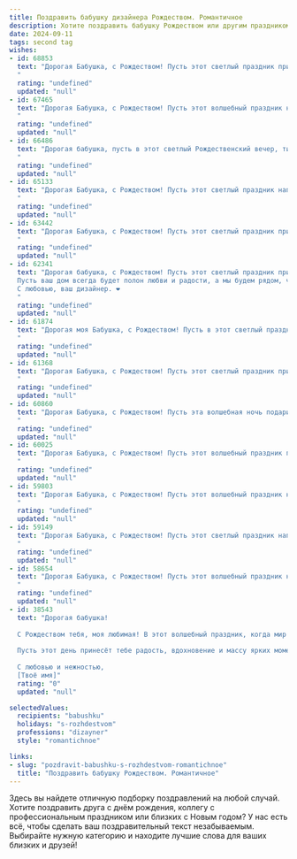 ```yaml
---
title: Поздравить бабушку дизайнера Рождеством. Романтичное
description: Хотите поздравить бабушку Рождеством или другим праздником? Наш ИИ создаст незабываемое поздравление, а вы обязательно выделитесь среди других.  
date: 2024-09-11
tags: second tag
wishes:
- id: 68853
  text: "Дорогая Бабушка, с Рождеством! Пусть этот светлый праздник принесет тебе уют, тепло и вдохновение, как прекрасные цветочные композиции, которые ты создаешь своими руками.
  "
  rating: "undefined"
  updated: "null"
- id: 67465
  text: "Дорогая Бабушка, с Рождеством! Пусть этот волшебный праздник наполнит Ваш дом теплом, любовью и сиянием праздничных огней. Пусть Ваш талант дизайнера приносит Вам радость и вдохновение, а душа остаётся молодой и прекрасной, как рождественская елка, украшенная своими руками.
  "
  rating: "undefined"
  updated: "null"
- id: 66486
  text: "Дорогая бабушка, пусть в этот светлый Рождественский вечер, тихий шепот снега на окнах и тепло очага напомнят Вам о красоте и гармонии. Пусть Ваши дизайнерские идеи, как искрящиеся звезды, озаряют мир красотой, а душа сохранит теплоту и нежность этого волшебного праздника.
  "
  rating: "undefined"
  updated: "null"
- id: 65133
  text: "Дорогая Бабушка, с Рождеством! Пусть этот светлый праздник наполнит ваш дом теплом, любовью и вдохновением, как ваши талантливые руки наполняют мир красотой. Пусть в этом году ваш дизайнерский талант  раскроется с новой силой, и вы воплотите в жизнь самые яркие идеи!
  "
  rating: "undefined"
  updated: "null"
- id: 63442
  text: "Дорогая Бабушка, с Рождеством! Пусть этот светлый праздник принесет тебе море тепла, любви и радости. Пусть твоя душа будет полна вдохновения, а сердце – покойным и счастливым. Желаю тебе крепкого здоровья, долголетия и творческих успехов в твоей любимой профессии дизайнера!
  "
  rating: "undefined"
  updated: "null"
- id: 62341
  text: "Дорогая бабушка, с Рождеством! Пусть этот светлый праздник принесет в вашу жизнь тепло, уют и праздничное настроение.
  Пусть ваш дом всегда будет полон любви и радости, а мы будем рядом, чтобы дарить вам свою заботу и нежность.
  С любовью, ваш дизайнер. ❤️
  "
  rating: "undefined"
  updated: "null"
- id: 61874
  text: "Дорогая моя Бабушка, с Рождеством! Пусть в этот светлый праздник в Вашей душе воцарится покой, а сердце наполнится любовью и радостью. Пусть каждая минута этого дня будет соткана из волшебных моментов и окутана ароматом праздничного торжества. Пусть в Новом году Ваши творческие идеи, как дизайнера, продолжают вдохновлять всех вокруг, а жизнь будет наполнена яркими красками и счастьем!
  "
  rating: "undefined"
  updated: "null"
- id: 61368
  text: "Дорогая Бабушка, с Рождеством! Пусть этот светлый праздник принесет в твою жизнь тепло, уют и волшебство. Твоя дизайнерская душа, наполненная красотой и вдохновением, пусть и в этом году создаст уютную и праздничную атмосферу в твоем доме. Желаю тебе крепкого здоровья, семейного счастья и бесконечного вдохновения!
  "
  rating: "undefined"
  updated: "null"
- id: 60860
  text: "Дорогая Бабушка, с Рождеством! Пусть эта волшебная ночь подарит тебе тепло и уют, а Новый год принесет вдохновение и новые творческие идеи для твоих замечательных дизайнерских творений.
  "
  rating: "undefined"
  updated: "null"
- id: 60025
  text: "Дорогая Бабушка, с Рождеством! Пусть этот волшебный праздник принесет тебе уют, любовь и тепло, как твоя творческая душа наполняет мир красотой. Пусть твои дизайнерские идеи продолжат радовать нас, а жизнь будет полна вдохновения и ярких красок! 🎨🎄💖
  "
  rating: "undefined"
  updated: "null"
- id: 59803
  text: "Дорогая Бабушка, с Рождеством! Пусть этот волшебный праздник наполнит твой дом теплом, любовью и праздничным настроением. Пусть твоя душа, подобно твоим дизайнерским творениям, сияет красотой и гармонией. Желаю тебе крепкого здоровья, радости и исполнения всех желаний!
  "
  rating: "undefined"
  updated: "null"
- id: 59149
  text: "Дорогая Бабушка, с Рождеством! Пусть этот светлый праздник наполнит Ваш дом теплом, уютом и радостью. Желаю Вам крепкого здоровья, вдохновения и творческих успехов в Вашем дизайнерском деле. Пусть каждый день будет наполнен красотой и гармонией, как Ваши чудесные работы.
  "
  rating: "undefined"
  updated: "null"
- id: 58654
  text: "Дорогая Бабушка, с Рождеством! Пусть этот волшебный праздник наполнит твою жизнь яркими красками, как твоих любимых дизайнерских проектов, и подарит тебе уют и тепло семейного очага.
  "
  rating: "undefined"
  updated: "null"
- id: 38543
  text: "Дорогая бабушка!
  
  С Рождеством тебя, моя любимая! В этот волшебный праздник, когда мир окружён светом и теплом, я хочу поздравить тебя с тем, что ты есть в моей жизни. Ты — словно настоящий дизайнер, творящий красоту и уют в нашем доме и в наших сердцах.
  
  Пусть этот день принесёт тебе радость, вдохновение и массу ярких моментов. Желаю, чтобы каждый миг был наполнен любовью, как ты наполняешь свои работы душой. Пусть мечты продолжают сбываться, а счастье будет с тобой всегда, как светлая звезда на рождественском небе.
  
  С любовью и нежностью,
  [Твоё имя]"
  rating: "0"
  updated: "null"

selectedValues:
  recipients: "babushku"
  holidays: "s-rozhdestvom"
  professions: "dizayner"
  style: "romantichnoe"

links:
- slug: "pozdravit-babushku-s-rozhdestvom-romantichnoe"
  title: "Поздравить бабушку Рождеством. Романтичное"
---
```


Здесь вы найдете отличную подборку поздравлений на любой случай. 
Хотите поздравить друга с днём рождения, коллегу с профессиональным праздником или близких с Новым годом? У нас есть всё, чтобы сделать ваш поздравительный текст незабываемым. Выбирайте нужную категорию и находите лучшие слова для ваших близких и друзей!
